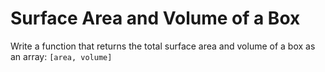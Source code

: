 # Surface Area and Volume of a Box

Write a function that returns the total surface area and volume of a box as an array: `[area, volume]`
